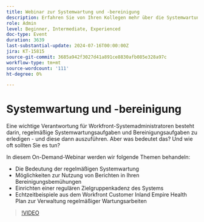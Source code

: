 ```yaml
---
title: Webinar zur Systemwartung und -bereinigung
description: Erfahren Sie von Ihren Kollegen mehr über die Systemwartung in Workfront. Entdecken Sie die Bedeutung regelmäßiger Pflege, nutzen Sie Berichte und reale Beispiele aus dem Inland Empire Health Plan in unserem On-Demand-Webinar.
role: Admin
level: Beginner, Intermediate, Experienced
doc-type: Event
duration: 3639
last-substantial-update: 2024-07-16T00:00:00Z
jira: KT-15815
source-git-commit: 3685a942f3027d41a891ce8830afb085e328a97c
workflow-type: tm+mt
source-wordcount: '111'
ht-degree: 0%

---
```



# Systemwartung und -bereinigung

Eine wichtige Verantwortung für Workfront-Systemadministratoren besteht darin, regelmäßige Systemwartungsaufgaben und Bereinigungsaufgaben zu erledigen - und diese dann auszuführen. Aber was bedeutet das? Und wie oft sollten Sie es tun?

In diesem On-Demand-Webinar werden wir folgende Themen behandeln:

* Die Bedeutung der regelmäßigen Systemwartung
* Möglichkeiten zur Nutzung von Berichten in Ihren Bereinigungsbemühungen
* Einrichten einer regulären Zielgruppenkadenz des Systems
* Echtzeitbeispiele aus dem Workfront Customer Inland Empire Health Plan zur Verwaltung regelmäßiger Wartungsarbeiten

>[!VIDEO](https://video.tv.adobe.com/v/3431009/?learn=on)
